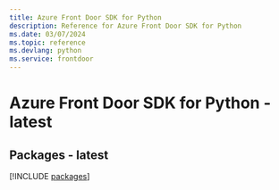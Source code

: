 ```yaml
---
title: Azure Front Door SDK for Python
description: Reference for Azure Front Door SDK for Python
ms.date: 03/07/2024
ms.topic: reference
ms.devlang: python
ms.service: frontdoor
---
```

# Azure Front Door SDK for Python - latest
## Packages - latest
[!INCLUDE [packages](front-door-index.md)]